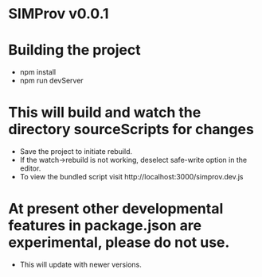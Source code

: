 # SIMProv v0.0.1

# Building the project
- npm install
- npm run devServer

# This will build and watch the directory sourceScripts for changes
 - Save the project to initiate rebuild.
 - If the watch->rebuild is not working, deselect safe-write option in the editor.
 - To view the bundled script visit http://localhost:3000/simprov.dev.js
 
# At present other developmental features in package.json are experimental, please do not use.
- This will update with newer versions.
